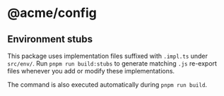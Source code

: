 # @acme/config

## Environment stubs

This package uses implementation files suffixed with `.impl.ts` under `src/env/`.
Run `pnpm run build:stubs` to generate matching `.js` re-export files
whenever you add or modify these implementations.

The command is also executed automatically during `pnpm run build`.
